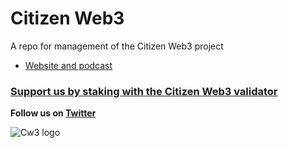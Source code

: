 # Citizen Web3

A repo for management of the Citizen Web3 project 

- [Website and podcast](https://www.citizenweb3.com/)

### [Support us by staking with the Citizen Web3 validator](https://www.citizenweb3.com/staking) 

**Follow us on [Twitter](https://x.com/citizen_web3)**

![Cw3 logo](https://github.com/citizenweb3/citizenweb3/assets/7550961/d54bc78c-8a8c-4ee1-a048-c7bb2e4ec997)

